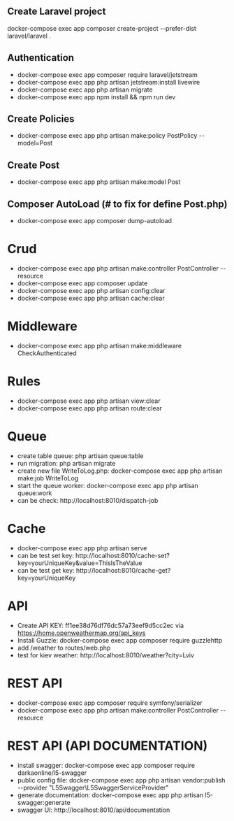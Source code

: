 ## Create Laravel project
docker-compose exec app composer create-project --prefer-dist laravel/laravel .

## Authentication
- docker-compose exec app composer require laravel/jetstream
- docker-compose exec app php artisan jetstream:install livewire
- docker-compose exec app php artisan migrate
- docker-compose exec app npm install && npm run dev

## Create Policies
- docker-compose exec app php artisan make:policy PostPolicy --model=Post

## Create Post
- docker-compose exec app php artisan make:model Post

## Composer AutoLoad (# to fix for define Post.php)
- docker-compose exec app composer dump-autoload

# Crud
- docker-compose exec app php artisan make:controller PostController --resource
- docker-compose exec app composer update
- docker-compose exec app php artisan config:clear
- docker-compose exec app php artisan cache:clear

# Middleware
- docker-compose exec app php artisan make:middleware CheckAuthenticated

# Rules
- docker-compose exec app php artisan view:clear
- docker-compose exec app  php artisan route:clear

# Queue
- create table queue: php artisan queue:table
- run migration: php artisan migrate
- create new file WriteToLog.php: docker-compose exec app php artisan make:job WriteToLog
- start the queue worker: docker-compose exec app php artisan queue:work
- can be check: http://localhost:8010/dispatch-job

# Cache
- docker-compose exec app php artisan serve
- can be test set key: http://localhost:8010/cache-set?key=yourUniqueKey&value=ThisIsTheValue
- can be test get key: http://localhost:8010/cache-get?key=yourUniqueKey

# API 
- Create API KEY: ff1ee38d76df76dc57a73eef9d5cc2ec via https://home.openweathermap.org/api_keys
- Install Guzzle: docker-compose exec app composer require guzzlehttp
- add /weather to routes/web.php
- test for kiev weather: http://localhost:8010/weather?city=Lviv

# REST API 
- docker-compose exec app composer require symfony/serializer
- docker-compose exec app php artisan make:controller PostController --resource

# REST API (API DOCUMENTATION)
- install swagger: docker-compose exec app composer require darkaonline/l5-swagger
- public config file: docker-compose exec app php artisan vendor:publish --provider "L5Swagger\L5SwaggerServiceProvider"
- generate documentation: docker-compose exec app php artisan l5-swagger:generate
- swagger UI: http://localhost:8010/api/documentation
